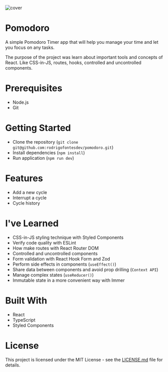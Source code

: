 ![cover](https://github.com/rodrigofontesdev/pomodoro/assets/17281370/f76f448f-0b2b-446b-b5f1-d37c3ca4f869)

# Pomodoro

A simple Pomodoro Timer app that will help you manage your time and let you focus on any tasks.

The purpose of the project was learn about important tools and concepts of React. Like CSS-in-JS, routes, hooks, controlled and uncontrolled components.

# Prerequisites

- Node.js
- Git

# Getting Started

- Clone the repository (`git clone git@github.com:rodrigofontesdev/pomodoro.git`)
- Install dependencies (`npm install`)
- Run application (`npm run dev`)

# Features

- Add a new cycle
- Interrupt a cycle
- Cycle history

# I've Learned

- CSS-in-JS styling technique with Styled Components
- Verify code quality with ESLint
- How make routes with React Router DOM
- Controlled and uncontrolled components
- Form validation with React Hook Form and Zod
- Perform side effects in components (`useEffect()`)
- Share data between components and avoid prop drilling (`Context API`)
- Manage complex states (`useReducer()`)
- Immutable state in a more convenient way with Immer

# Built With

- React
- TypeScript
- Styled Components

# License

This project is licensed under the MIT License - see the [LICENSE.md](LICENSE) file for details.
